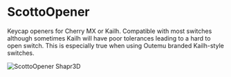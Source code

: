 # ScottoOpener

Keycap openers for Cherry MX or Kailh. Compatible with most switches although sometimes Kailh will have poor tolerances leading to a hard to open switch. This is especially true when using Outemu branded Kailh-style switches.

![ScottoOpener Shapr3D](https://github.com/joe-scotto/scottokeebs/assets/8194147/132014fa-b41d-411b-bef3-aab0bb9fcd96)
